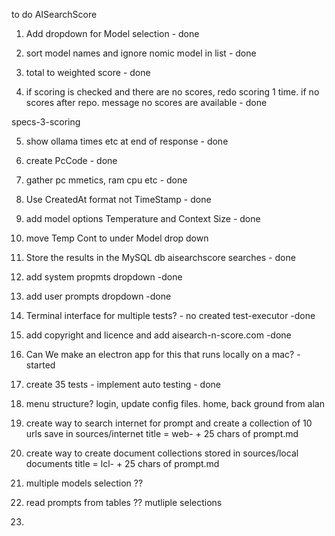 to do AISearchScore

1. Add dropdown for Model selection - done

2. sort model names and ignore nomic model in list - done

3. total to weighted score - done

4. if scoring is checked and there are no scores, redo scoring 1 time. if no scores after repo. message no scores are available - done

specs-3-scoring

5. show ollama times etc at end of response - done

6. create PcCode - done

7. gather pc mmetics, ram cpu etc - done

8. Use CreatedAt format not TimeStamp - done

9. add model options Temperature and Context Size - done

10. move Temp Cont to under Model drop down

11. Store the results in the MySQL db aisearchscore searches - done

12. add system propmts dropdown -done

13. add user prompts dropdown -done

14. Terminal interface for multiple tests? - no created test-executor  -done

15. add copyright and licence and add aisearch-n-score.com  -done

15. Can We make an electron app for this that runs locally on a mac? -started

16. create 35 tests - implement auto testing - done

17. menu structure?  login, update config files. home, back ground from alan

18. create way to search internet for prompt and create a collection of 10  urls save in sources/internet title = web- + 25 chars of prompt.md 

19.  create way to create document collections stored in sources/local documents title = lcl- + 25 chars of prompt.md

20. multiple models selection ??

21. read prompts from tables ?? mutliple selections

22. 









